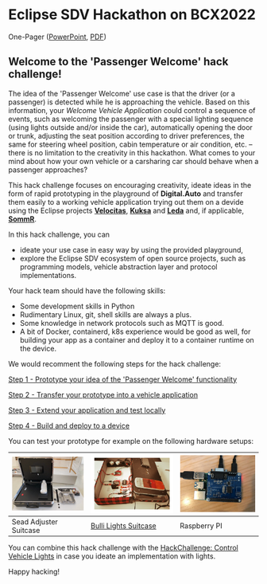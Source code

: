 # Eclipse SDV Hackathon on BCX2022

One-Pager ([PowerPoint](./assets/BCX_Onepager_passenger_welcome.pptx), [PDF](./assets/BCX_Onepager_passenger_welcome.pdf))

## Welcome to the 'Passenger Welcome' hack challenge! 

The idea of the 'Passenger Welcome' use case is that the driver (or a passenger) is detected while he is approaching the vehicle. Based on this information, your _Welcome Vehicle Application_ could control a sequence of events, such as welcoming the passenger with a special lighting sequence (using lights outside and/or inside the car), automatically opening the door or trunk, adjusting the seat position according to driver preferences, the same for steering wheel position, cabin temperature or air condition, etc. – there is no limitation to the creativity in this hackathon. What comes to your mind about how your own vehicle or a carsharing car should behave when a passenger approaches?


This hack challenge focuses on encouraging creativity, ideate ideas in the form of rapid prototyping in the playground of __Digital.Auto__ and transfer them easily to a working vehicle application trying out them on a devide using the Eclipse projects [__Velocitas__](https://websites.eclipseprojects.io/velocitas/), [__Kuksa__](https://www.eclipse.org/kuksa/) and [__Leda__](https://eclipse-leda.github.io/leda/) and, if applicable, [__SommR__](https://projects.eclipse.org/projects/automotive.sommr).

In this hack challenge, you can
- ideate your use case in easy way by using the provided playground,
- explore the Eclipse SDV ecosystem of open source projects, such as programming models, vehicle abstraction layer and protocol implementations.

Your hack team should have the following skills:
- Some development skills in Python
- Rudimentary Linux, git, shell skills are always a plus. 
- Some knowledge in network protocols such as MQTT is good.
- A bit of Docker, containerd, k8s experience would be good as well, for building your app as a container and deploy it to a container runtime on the device.


We would recomment the following steps for the hack challenge:

[Step 1 - Prototype your idea of the 'Passenger Welcome' functionality](/docs/step-1-prototyping.md)

[Step 2 - Transfer your prototype into a vehicle application](/docs/step-2-generating.md)

[Step 3 - Extend your application and test locally](/docs/step-3-extending.md)

[Step 4 - Build and deploy to a device](/docs/step-4-deploying.md)

You can test your prototype for example on the following hardware setups:

|<img src="/assets/img/suitcase_seat.png" width="335">|<img src="/assets/img/suitcase_lights.jpg" width="400"> | <img src="/assets/img/pican2_withnotes.jpg" width="330">|
|-|-|-|
|Sead Adjuster Suitcase |  [Bulli Lights Suitcase](https://github.com/Eclipse-SDV-Hackathon-BCX/hackchallenge-control-vehicle-lights) | Raspberry PI |

You can combine this hack challenge with the [HackChallenge: Control Vehicle Lights](https://github.com/Eclipse-SDV-Hackathon-BCX/hackchallenge-control-vehicle-lights) in case you ideate an implementation with lights.

Happy hacking!
